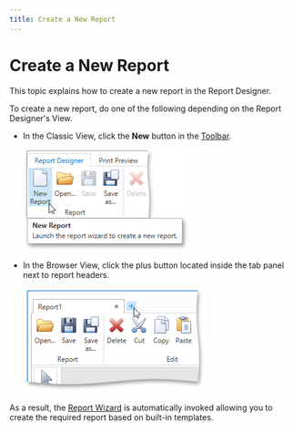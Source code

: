 ```yaml
---
title: Create a New Report
---
```

# Create a New Report
This topic explains how to create a new report in the Report Designer.

To create a new report, do one of the following depending on the Report Designer's View.
* In the Classic View, click the **New** button in the [Toolbar](../../../../../../interface-elements-for-desktop/articles/report-designer/report-designer-for-wpf/interface-elements/toolbar.md).
	
	![EUD_WpfReportDesigner_CreateReportClassicView](../../../../../images/Img123983.png)
* In the Browser View, click the plus button located inside the tab panel next to report headers.
	
	![EUD_WpfReportDesigner_CreateReportBrowserView](../../../../../images/Img123984.png)

As a result, the [Report Wizard](../../../../../../interface-elements-for-desktop/articles/report-designer/report-designer-for-wpf/report-wizard.md) is automatically invoked allowing you to create the required report based on built-in templates.